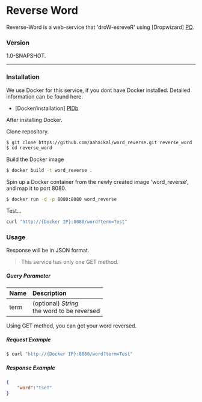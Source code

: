 # Reverse Word

Reverse-Word is a web-service that 'droW-esreveR' using [Dropwizard] [PO].
### Version
1.0-SNAPSHOT.

---
### Installation

We use Docker for this service, if you dont have Docker installed. Detailed information can be found here.
* [Docker/installation] [PlDb]

After installing Docker.

Clone repository. 
```sh
$ git clone https://github.com/aahaikal/word_reverse.git reverse_word
$ cd reverse_word
```
Build the Docker image

```sh
$ docker build -t word_reverse . 
```
Spin up a Docker container from the newly created image 'word_reverse',
and map it to port 8080.
```sh
$ docker run -d -p 8080:8080 word_reverse
```
Test...
```sh
curl "http://{Docker IP}:8080/word?term=Test"
```


### Usage

Response will be in JSON format.

>This service has only one GET method.

##### Query Parameter
|Name|Description|
|:---|:---|
|term|(optional) _*String*_ <br> the word to be reversed|

Using GET method, you can get your word reversed.

##### Request Example
```sh
$ curl "http://{Docker IP}:8080/word?term=Test"
```
##### Response Example
```json
{
    "word":"tseT"
}
```

   [PlDb]: <https://docs.docker.com/installation/>
   [PO]: <http://www.dropwizard.io/0.9.0/docs/>